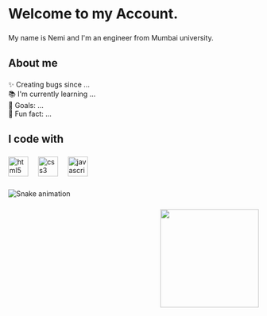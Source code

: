 <h1 align="left">Welcome to my Account.</h1>

###

<p align="left">My name is Nemi and I'm an engineer from Mumbai university.</p>

###

<h2 align="left">About me</h2>

###

<p align="left">✨ Creating bugs since ...<br>📚 I'm currently learning ...<br>🎯 Goals: ...<br>🎲 Fun fact: ...</p>

###

<h2 align="left">I code with</h2>

###

<div align="left">
  <img src="https://skillicons.dev/icons?i=html" height="40" alt="html5 logo"  />
  <img width="12" />
  <img src="https://skillicons.dev/icons?i=css" height="40" alt="css3 logo"  />
  <img width="12" />
  <img src="https://skillicons.dev/icons?i=js" height="40" alt="javascript logo"  />
</div>

###

<img src="https://raw.githubusercontent.com/NemiSanghvi/NemiSanghvi/output/snake.svg" alt="Snake animation" />

###

<div align="right">
  <img height="198" src="https://i.imgflip.com/65efzo.gif"  />
</div>

###
